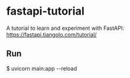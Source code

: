 # fastapi-tutorial

A tutorial to learn and experiment with FastAPI: https://fastapi.tiangolo.com/tutorial/
## Run

$ uvicorn main:app --reload

